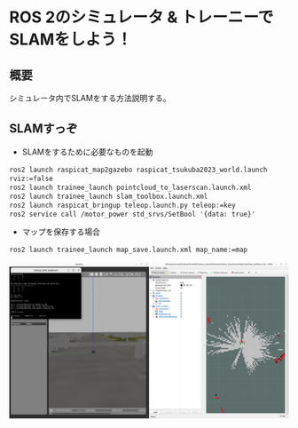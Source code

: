 # ROS 2のシミュレータ & トレーニーでSLAMをしよう！

## 概要

シミュレータ内でSLAMをする方法説明する。

## SLAMすっぞ

* SLAMをするために必要なものを起動

```
ros2 launch raspicat_map2gazebo raspicat_tsukuba2023_world.launch rviz:=false
ros2 launch trainee_launch pointcloud_to_laserscan.launch.xml
ros2 launch trainee_launch slam_toolbox.launch.xml
ros2 launch raspicat_bringup teleop.launch.py teleop:=key
ros2 service call /motor_power std_srvs/SetBool '{data: true}'
```

* マップを保存する場合
```
ros2 launch trainee_launch map_save.launch.xml map_name:=map
```

<center><a href="../../../images/trainee_slam.png"><img src="../../../images/trainee_slam.png" width="800"/></a>
</center>